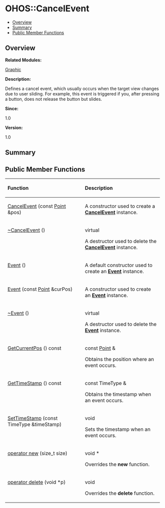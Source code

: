 # OHOS::CancelEvent<a name="ZH-CN_TOPIC_0000001054799629"></a>

-   [Overview](#section1875250411165635)
-   [Summary](#section917318045165635)
-   [Public Member Functions](#pub-methods)

## **Overview**<a name="section1875250411165635"></a>

**Related Modules:**

[Graphic](Graphic.md)

**Description:**

Defines a cancel event, which usually occurs when the target view changes due to user sliding. For example, this event is triggered if you, after pressing a button, does not release the button but slides. 

**Since:**

1.0

**Version:**

1.0

## **Summary**<a name="section917318045165635"></a>

## Public Member Functions<a name="pub-methods"></a>

<a name="table599199299165635"></a>
<table><thead align="left"><tr id="row435757016165635"><th class="cellrowborder" valign="top" width="50%" id="mcps1.1.3.1.1"><p id="p802032932165635"><a name="p802032932165635"></a><a name="p802032932165635"></a>Function</p>
</th>
<th class="cellrowborder" valign="top" width="50%" id="mcps1.1.3.1.2"><p id="p896218138165635"><a name="p896218138165635"></a><a name="p896218138165635"></a>Description</p>
</th>
</tr>
</thead>
<tbody><tr id="row218110624165635"><td class="cellrowborder" valign="top" width="50%" headers="mcps1.1.3.1.1 "><p id="p377890364165635"><a name="p377890364165635"></a><a name="p377890364165635"></a><a href="Graphic.md#gaf3b75ee84a33ffcbc640328b2747b0a1">CancelEvent</a> (const <a href="OHOS-Point.md">Point</a> &amp;pos)</p>
</td>
<td class="cellrowborder" valign="top" width="50%" headers="mcps1.1.3.1.2 "><p id="p1700485053165635"><a name="p1700485053165635"></a><a name="p1700485053165635"></a> </p>
<p id="p1186387188165635"><a name="p1186387188165635"></a><a name="p1186387188165635"></a>A constructor used to create a <strong id="b745628986165635"><a name="b745628986165635"></a><a name="b745628986165635"></a><a href="OHOS-CancelEvent.md">CancelEvent</a></strong> instance. </p>
</td>
</tr>
<tr id="row609655290165635"><td class="cellrowborder" valign="top" width="50%" headers="mcps1.1.3.1.1 "><p id="p1606504668165635"><a name="p1606504668165635"></a><a name="p1606504668165635"></a><a href="Graphic.md#ga5f8a22ac27c5ffc2b8801b4687a38394">~CancelEvent</a> ()</p>
</td>
<td class="cellrowborder" valign="top" width="50%" headers="mcps1.1.3.1.2 "><p id="p985426588165635"><a name="p985426588165635"></a><a name="p985426588165635"></a>virtual </p>
<p id="p2137466620165635"><a name="p2137466620165635"></a><a name="p2137466620165635"></a>A destructor used to delete the <strong id="b1777994177165635"><a name="b1777994177165635"></a><a name="b1777994177165635"></a><a href="OHOS-CancelEvent.md">CancelEvent</a></strong> instance. </p>
</td>
</tr>
<tr id="row1118317657165635"><td class="cellrowborder" valign="top" width="50%" headers="mcps1.1.3.1.1 "><p id="p808189664165635"><a name="p808189664165635"></a><a name="p808189664165635"></a><a href="Graphic.md#ga89cd09ced5537a3479b7901ba8abc6da">Event</a> ()</p>
</td>
<td class="cellrowborder" valign="top" width="50%" headers="mcps1.1.3.1.2 "><p id="p593752397165635"><a name="p593752397165635"></a><a name="p593752397165635"></a> </p>
<p id="p1888735420165635"><a name="p1888735420165635"></a><a name="p1888735420165635"></a>A default constructor used to create an <strong id="b879995960165635"><a name="b879995960165635"></a><a name="b879995960165635"></a><a href="OHOS-Event.md">Event</a></strong> instance. </p>
</td>
</tr>
<tr id="row1887096064165635"><td class="cellrowborder" valign="top" width="50%" headers="mcps1.1.3.1.1 "><p id="p1594886235165635"><a name="p1594886235165635"></a><a name="p1594886235165635"></a><a href="Graphic.md#ga57a9f07c8203c6a60f3b25c4edb526a0">Event</a> (const <a href="OHOS-Point.md">Point</a> &amp;curPos)</p>
</td>
<td class="cellrowborder" valign="top" width="50%" headers="mcps1.1.3.1.2 "><p id="p1855923252165635"><a name="p1855923252165635"></a><a name="p1855923252165635"></a> </p>
<p id="p2631387165635"><a name="p2631387165635"></a><a name="p2631387165635"></a>A constructor used to create an <strong id="b961555514165635"><a name="b961555514165635"></a><a name="b961555514165635"></a><a href="OHOS-Event.md">Event</a></strong> instance. </p>
</td>
</tr>
<tr id="row1207771784165635"><td class="cellrowborder" valign="top" width="50%" headers="mcps1.1.3.1.1 "><p id="p2034584067165635"><a name="p2034584067165635"></a><a name="p2034584067165635"></a><a href="Graphic.md#gabafa07a6393f4757f402bf9437561fa4">~Event</a> ()</p>
</td>
<td class="cellrowborder" valign="top" width="50%" headers="mcps1.1.3.1.2 "><p id="p742314634165635"><a name="p742314634165635"></a><a name="p742314634165635"></a>virtual </p>
<p id="p1192582037165635"><a name="p1192582037165635"></a><a name="p1192582037165635"></a>A destructor used to delete the <strong id="b1187793443165635"><a name="b1187793443165635"></a><a name="b1187793443165635"></a><a href="OHOS-Event.md">Event</a></strong> instance. </p>
</td>
</tr>
<tr id="row1634186651165635"><td class="cellrowborder" valign="top" width="50%" headers="mcps1.1.3.1.1 "><p id="p755710774165635"><a name="p755710774165635"></a><a name="p755710774165635"></a><a href="Graphic.md#gaea811c661ad416d7f70912ad6fcce269">GetCurrentPos</a> () const</p>
</td>
<td class="cellrowborder" valign="top" width="50%" headers="mcps1.1.3.1.2 "><p id="p1677810156165635"><a name="p1677810156165635"></a><a name="p1677810156165635"></a>const <a href="OHOS-Point.md">Point</a> &amp; </p>
<p id="p1363808978165635"><a name="p1363808978165635"></a><a name="p1363808978165635"></a>Obtains the position where an event occurs. </p>
</td>
</tr>
<tr id="row818572308165635"><td class="cellrowborder" valign="top" width="50%" headers="mcps1.1.3.1.1 "><p id="p1741165969165635"><a name="p1741165969165635"></a><a name="p1741165969165635"></a><a href="Graphic.md#ga7d56c2a99ab2c98eec9ebc03f67b7777">GetTimeStamp</a> () const</p>
</td>
<td class="cellrowborder" valign="top" width="50%" headers="mcps1.1.3.1.2 "><p id="p1739608699165635"><a name="p1739608699165635"></a><a name="p1739608699165635"></a>const TimeType &amp; </p>
<p id="p454783089165635"><a name="p454783089165635"></a><a name="p454783089165635"></a>Obtains the timestamp when an event occurs. </p>
</td>
</tr>
<tr id="row1335795732165635"><td class="cellrowborder" valign="top" width="50%" headers="mcps1.1.3.1.1 "><p id="p532263895165635"><a name="p532263895165635"></a><a name="p532263895165635"></a><a href="Graphic.md#gabee47ba229e81c44f648cf5b3203010f">SetTimeStamp</a> (const TimeType &amp;timeStamp)</p>
</td>
<td class="cellrowborder" valign="top" width="50%" headers="mcps1.1.3.1.2 "><p id="p345609150165635"><a name="p345609150165635"></a><a name="p345609150165635"></a>void </p>
<p id="p176218025165635"><a name="p176218025165635"></a><a name="p176218025165635"></a>Sets the timestamp when an event occurs. </p>
</td>
</tr>
<tr id="row374438602165635"><td class="cellrowborder" valign="top" width="50%" headers="mcps1.1.3.1.1 "><p id="p1060273943165635"><a name="p1060273943165635"></a><a name="p1060273943165635"></a><a href="Graphic.md#ga4854963aa969ee20a6cd174a70f5cd23">operator new</a> (size_t size)</p>
</td>
<td class="cellrowborder" valign="top" width="50%" headers="mcps1.1.3.1.2 "><p id="p1632694186165635"><a name="p1632694186165635"></a><a name="p1632694186165635"></a>void * </p>
<p id="p2091465886165635"><a name="p2091465886165635"></a><a name="p2091465886165635"></a>Overrides the <strong id="b904200280165635"><a name="b904200280165635"></a><a name="b904200280165635"></a>new</strong> function. </p>
</td>
</tr>
<tr id="row1663932377165635"><td class="cellrowborder" valign="top" width="50%" headers="mcps1.1.3.1.1 "><p id="p1726748477165635"><a name="p1726748477165635"></a><a name="p1726748477165635"></a><a href="Graphic.md#gadf1997a0f56ac2b220e7f0f8e8e0a6ef">operator delete</a> (void *p)</p>
</td>
<td class="cellrowborder" valign="top" width="50%" headers="mcps1.1.3.1.2 "><p id="p1732414166165635"><a name="p1732414166165635"></a><a name="p1732414166165635"></a>void </p>
<p id="p227074387165635"><a name="p227074387165635"></a><a name="p227074387165635"></a>Overrides the <strong id="b1153159344165635"><a name="b1153159344165635"></a><a name="b1153159344165635"></a>delete</strong> function. </p>
</td>
</tr>
</tbody>
</table>

